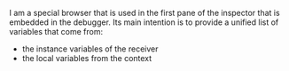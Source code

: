 I am a special browser that is used in the first pane of the inspector that is embedded in the debugger. Its main intention is to provide a unified list of variables that come from:- the instance variables of the receiver- the local variables from the context